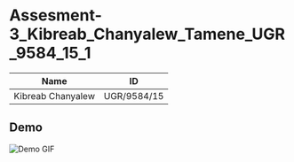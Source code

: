 # Assesment-3_Kibreab_Chanyalew_Tamene_UGR_9584_15_1

|       Name        |     ID      |
| :---------------: | :---------: |
| Kibreab Chanyalew | UGR/9584/15 |

## Demo

![Demo GIF](https://media0.giphy.com/media/v1.Y2lkPTc5MGI3NjExMmVhbDNvcmMxY3E0dDV5NXpuYWU2Z2tvaTQ0cXprd2N0d2xyOGFiNyZlcD12MV9pbnRlcm5hbF9naWZfYnlfaWQmY3Q9Zw/jB9WxRVLHu5MNY9J55/giphy.gif)
